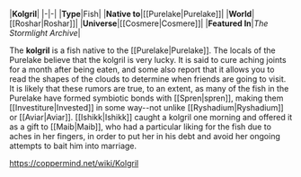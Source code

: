 |**Kolgril**|
|-|-|
|**Type**|Fish|
|**Native to**|[[Purelake\|Purelake]]|
|**World**|[[Roshar\|Roshar]]|
|**Universe**|[[Cosmere\|Cosmere]]|
|**Featured In**|*The Stormlight Archive*|

The **kolgril** is a fish native to the [[Purelake\|Purelake]].
The locals of the Purelake believe that the kolgril is very lucky. It is said to cure aching joints for a month after being eaten, and some also report that it allows you to read the shapes of the clouds to determine when friends are going to visit. It is likely that these rumors are true, to an extent, as many of the fish in the Purelake have formed symbiotic bonds with [[Spren\|spren]], making them [[Investiture\|Invested]] in some way--not unlike [[Ryshadium\|Ryshadium]] or [[Aviar\|Aviar]].
[[Ishikk\|Ishikk]] caught a kolgril one morning and offered it as a gift to [[Maib\|Maib]], who had a particular liking for the fish due to aches in her fingers, in order to put her in his debt and avoid her ongoing attempts to bait him into marriage.



https://coppermind.net/wiki/Kolgril